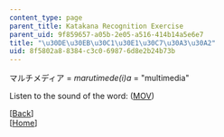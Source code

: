 ```yaml
---
content_type: page
parent_title: Katakana Recognition Exercise
parent_uid: 9f859657-a05b-2e05-a516-414b14a5e6e7
title: "\u30DE\u30EB\u30C1\u30E1\u30C7\u30A3\u30A2"
uid: 8f5802a8-8384-c3c0-6987-6d8e2b24b73b
---
```


マルチメディア = _marutimede(i)a_ = "multimedia"

Listen to the sound of the word: ([MOV](http://www.archive.org/download/MITRES21F.01S10_KATAKANA_EXERCISES/word21.mov))

  
\[[Back](/resources/res-21g-01-kana-spring-2010/katakana/katakana-recognition-exercise)\]  
\[[Home](/resources/res-21g-01-kana-spring-2010/katakana)\]